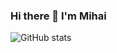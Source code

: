 ### Hi there 👋 I'm Mihai

<!--
**mihaiplesa/mihaiplesa** is a ✨ _special_ ✨ repository because its `README.md` (this file) appears on your GitHub profile.

Here are some ideas to get you started:

- 🔭 I’m currently working on ...
- 🌱 I’m currently learning ...
- 👯 I’m looking to collaborate on ...
- 🤔 I’m looking for help with ...
- 💬 Ask me about ...
- 📫 How to reach me: ...
- ⚡ Fun fact: ...

-->

![GitHub stats](https://github-readme-stats.vercel.app/api?username=mihaiplesa&hide=contribs,prs)
